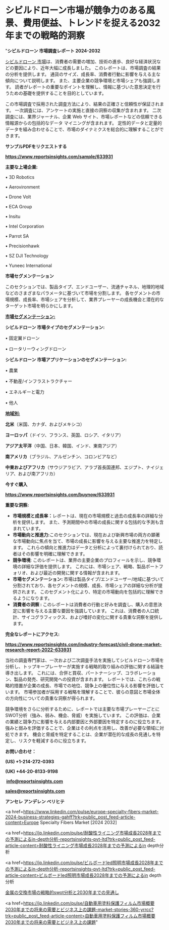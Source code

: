 # シビルドローン市場が競争力のある風景、費用便益、トレンドを捉える2032年までの戦略的洞察

"<strong>シビルドローン 市場調査レポート 2024-2032</strong>

<a href=https://www.reportsinsights.com/sample/633931>シビルドローン 市場</a>は、消費者の需要の増加、技術の進歩、良好な経済状況などの要因により、近年大幅に成長しました。 このレポートは、市場調査の結果の分析を提供します。 通貨のサイズ、成長率、消費者行動に影響を与える主な傾向について説明します。 また、主要企業の競争環境と市場シェアも強調します。 読者がレポートの重要なポイントを理解し、情報に基づいた意思決定を行うための基礎を提供することを目的としています。

この市場調査で採用された調査方法により、結果の正確さと信頼性が保証されます。 一次調査には、アンケートの実施と直接の洞察の収集が含まれます。 二次調査には、業界ジャーナル、企業 Web サイト、市場レポートなどの信頼できる情報源からの包括的なデータ マイニングが含まれます。 定性的データと定量的データを組み合わせることで、市場のダイナミクスを総合的に理解することができます。

<strong><b>サンプルPDFをリクエストする</b></strong>

<a href=https://www.reportsinsights.com/sample/633931><strong><u>https://www.reportsinsights.com/sample/633931</u></strong></a>

<strong>主要な上場企業:</strong>

• 3D Robotics

• Aerovironment

• Drone Volt

• ECA Group

• Insitu

• Intel Corporation

• Parrot SA

• Precisionhawk

• SZ DJI Technology

• Yuneec International

<strong>市場セグメンテーション</strong>

このセクションでは、製品タイプ、エンドユーザー、流通チャネル、地理的地域などのさまざまなパラメータに基づいて市場を分割します。 各セグメントの市場規模、成長率、市場シェアを分析して、業界プレーヤーの成長機会と潜在的なターゲット市場を明らかにします。

<strong><u>市場セグメンテーション</u></strong><strong><u>:</u></strong>

<strong>シビルドローン 市場タイプのセグメンテーション:</strong>

• 固定翼ドローン

• ロータリーウィングドローン

<strong>シビルドローン 市場アプリケーションのセグメンテーション:</strong>

• 農業

• 不動産/インフラストラクチャー

• エネルギーと電力

• 他人

<strong><u>地域別</u></strong><strong><u>:</u></strong>

<strong>北米</strong>（米国、カナダ、およびメキシコ）

<strong>ヨーロッパ</strong>（ドイツ、フランス、英国、ロシア、イタリア）

<strong>アジア太平洋</strong>（中国、日本、韓国、インド、東南アジア）

<strong>南アメリカ</strong>（ブラジル、アルゼンチン、コロンビアなど）

<strong>中東およびアフリカ</strong>（サウジアラビア、アラブ首長国連邦、エジプト、ナイジェリア、および南アフリカ）

<strong>今すぐ購入</strong>

<a href=https://www.reportsinsights.com/buynow/633931><strong><u>https://www.reportsinsights.com/buynow/633931</u></strong></a>

<strong>重要な洞察:</strong>
<ul>
  <li><strong>市場規模と成長率：</strong>レポートは、現在の市場規模と過去の成長率の詳細な分析を提供します。 また、予測期間中の市場の成長に関する包括的な予測も含まれています。</li>
  <li><strong>市場動向と推進力:</strong>このセクションでは、現在および新興市場の両方の顕著な市場動向に焦点を当て、市場の成長に影響を与える主要な推進力を特定します。 これらの傾向と推進力はデータと分析によって裏付けられており、読者はその影響を明確に理解できます。</li>
  <li><strong>競争環境</strong>: このレポートは、業界の主要企業のプロフィールを示し、競争環境の詳細な評価を提供します。 これには、市場シェア、戦略、製品ポートフォリオ、および最近の開発に関する情報が含まれます。</li>
  <li><strong>市場セグメンテーション: </strong>市場は製品タイプ/エンドユーザー/地域に基づいて分割されており、各セグメントの規模、成長、市場シェアの詳細な分析が提供されます。 このセグメント化により、特定の市場動向を包括的に理解できるようになります。</li>
  <li><strong>消費者の洞察 : </strong>このレポートは消費者の行動と好みを調査し、購入の意思決定に影響を与える主要な要因を強調しています。 これは、消費者の人口統計、サイコグラフィックス、および嗜好の変化に関する貴重な洞察を提供します。</li>
</ul>
<strong>完全なレポートにアクセス:</strong>

<a href=https://www.reportsinsights.com/industry-forecast/civil-drone-market-research-report-2022-633931><strong><u><b>https://www.reportsinsights.com/industry-forecast/civil-drone-market-research-report-2022-633931</b></u></strong></a>

当社の調査専門家は、一次および二次調査手法を実施してシビルドローン市場を分析し、トップキープレーヤーが実施する戦略的取り組みの評価に関する結論を導き出します。 これには、合併と買収、パートナーシップ、コラボレーション、製品の発売、研究開発への投資が含まれます。 レポートでは、これらの戦略的措置が企業の成長、市場での地位、競争上の優位性に与える影響を評価しています。 市場参加者が採用する戦略を理解することで、彼らの意図と市場全体の方向性についての貴重な洞察が得られます。

競争環境をさらに分析するために、レポートでは主要な市場プレーヤーごとにSWOT分析（強み、弱み、機会、脅威）を実施しています。 この評価は、企業の業績と競争力に影響を与える内部要因と外部要因を特定するのに役立ちます。 強みと弱みを評価することで、企業はその利点を活用し、改善が必要な領域に対処できます。 機会と脅威を特定することは、企業が潜在的な成長の見通しを特定し、リスクを軽減するのに役立ちます。

<strong>お問い合わせ：</strong>

<strong>(US) +1-214-272-0393</strong>

<strong>(UK) +44-20-8133-9198</strong>

<strong> </strong><a href=info@reportsinsights.com><strong><u>info@reportsinsights.com</u></strong></a>

<a href=sales@reportsinsights.com><strong><u>sales@reportsinsights.com</u></strong></a>

<strong>アンセレ アンデレン ベリヒテ</strong>

<a href=https://www.linkedin.com/pulse/europe-specialty-fibers-market-2024-business-strategies-gahff?trk=public_post_feed-article-content>Europe Specialty Fibers Market [2024 2032]</a>

<a href=https://jp.linkedin.com/pulse/耐酸性ライニング市場成長2028年までの予測によるin-depth分析-reportsinsights-pvt-ltd?trk=public_post_feed-article-content>耐酸性ライニング市場成長2028年までの予測によるin depth分析</a>

<a href=https://jp.linkedin.com/pulse/ビルボードled照明市場成長2028年までの予測によるin-depth分析-reportsinsights-pvt-ltd?trk=public_post_feed-article-content>ビルボードled照明市場成長2028年までの予測によるin depth分析</a>

<a href=https://www.linkedin.com/pulse/金属の交換市場の戦略的swot分析と2030年までの見通し-healthscope-news-245-aohnf/>金属の交換市場の戦略的swot分析と2030年までの見通し</a>

<a href=https://jp.linkedin.com/pulse/自動車用塗料保護フィルム市場概要2030年までの将来の需要とビジネス上の課題-market-stories-360-yrrcc?trk=public_post_feed-article-content>自動車用塗料保護フィルム市場概要2030年までの将来の需要とビジネス上の課題</a>"
